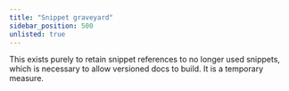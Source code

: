 ```yaml
---
title: "Snippet graveyard"
sidebar_position: 500
unlisted: true
---
```


This exists purely to retain snippet references to no longer used snippets,
which is necessary to allow versioned docs to build. It is a temporary measure.

<CodeExample path="docs_beta_snippets/docs_beta_snippets/guides/components/deployments/12-workspace.yaml" language="YAML" title="my-deployment/workspace.yaml" />
